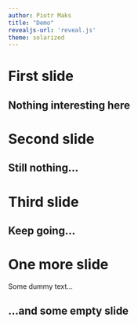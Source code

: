 ```yaml
---
author: Piotr Maks
title: "Demo"
revealjs-url: 'reveal.js'
theme: solarized
---
```


# First slide

## Nothing interesting here

# Second slide

## Still nothing...

# Third slide

## Keep going...

# One more slide
Some dummy text...

## ...and some empty slide
